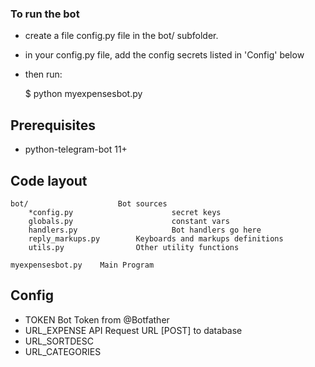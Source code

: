 ### To run the bot
 - create a file config.py file in the bot/ subfolder.
 - in your config.py file, add the config secrets listed in 'Config' below
 - then run:

   $ python myexpensesbot.py

## Prerequisites
* python-telegram-bot 11+

## Code layout
    bot/              		Bot sources
		*config.py						secret keys
		globals.py						constant vars
		handlers.py  					Bot handlers go here	
		reply_markups.py    	Keyboards and markups definitions
		utils.py            	Other utility functions

    myexpensesbot.py    Main Program

## Config
- TOKEN								Bot Token from @Botfather
- URL_EXPENSE	    		API Request URL [POST] to database
- URL_SORTDESC		
- URL_CATEGORIES	
